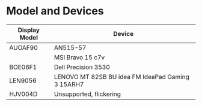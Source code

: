 # Model and Devices
| Display Model | Device |
| ------------- | ------ |
| AUOAF90       | AN515-57 |
|               | MSI Bravo 15 c7v |
| BOE06F1       | Dell Precision 3530 |
| LEN9056       | LENOVO MT 82SB BU idea FM IdeaPad Gaming 3 15ARH7 |
| HJV004D       | Unsupported, flickering |
